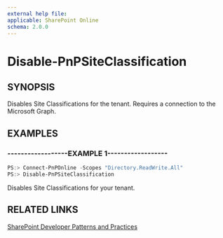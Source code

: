 ```yaml
---
external help file:
applicable: SharePoint Online
schema: 2.0.0
---
```

# Disable-PnPSiteClassification

## SYNOPSIS
Disables Site Classifications for the tenant. Requires a connection to the Microsoft Graph.

## EXAMPLES

### ------------------EXAMPLE 1------------------
```powershell
PS:> Connect-PnPOnline -Scopes "Directory.ReadWrite.All"
PS:> Disable-PnPSiteClassification
```

Disables Site Classifications for your tenant.

## RELATED LINKS

[SharePoint Developer Patterns and Practices](http://aka.ms/sppnp)
